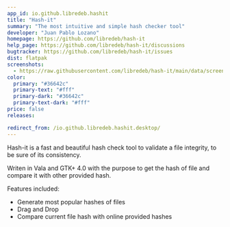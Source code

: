 ```yaml
---
app_id: io.github.libredeb.hashit
title: "Hash-it"
summary: "The most intuitive and simple hash checker tool"
developer: "Juan Pablo Lozano"
homepage: https://github.com/libredeb/hash-it
help_page: https://github.com/libredeb/hash-it/discussions
bugtracker: https://github.com/libredeb/hash-it/issues
dist: flatpak
screenshots:
  - https://raw.githubusercontent.com/libredeb/hash-it/main/data/screenshot.png
color:
  primary: "#36642c"
  primary-text: "#fff"
  primary-dark: "#36642c"
  primary-text-dark: "#fff"
price: false
releases:

redirect_from: /io.github.libredeb.hashit.desktop/
---
```


<p>Hash-it is a fast and beautiful hash check tool to validate a file integrity, to be sure of its consistency.</p>
<p>Writen in Vala and GTK+ 4.0 with the purpose to get the hash of file and compare it with other provided hash.</p>
<p>Features included:</p>
<ul>
<li>Generate most popular hashes of files</li>
<li>Drag and Drop</li>
<li>Compare current file hash with online provided hashes</li>
</ul>